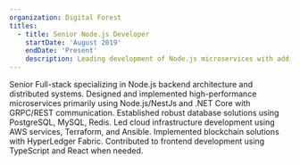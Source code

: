 ```yaml
---
organization: Digital Forest
titles:
  - title: Senior Node.js Developer
    startDate: 'August 2019'
    endDate: 'Present'
    description: Leading development of Node.js microservices with additional expertise in .NET. Architecting cloud infrastructure with AWS, Terraform, and Ansible. Supporting frontend development with React and TypeScript.
---
```


Senior Full-stack specializing in Node.js backend architecture and distributed systems. Designed and implemented high-performance microservices primarily using Node.js/NestJs and .NET Core with GRPC/REST communication. Established robust database solutions using PostgreSQL, MySQL, Redis. Led cloud infrastructure development using AWS services, Terraform, and Ansible. Implemented blockchain solutions with HyperLedger Fabric. Contributed to frontend development using TypeScript and React when needed.
